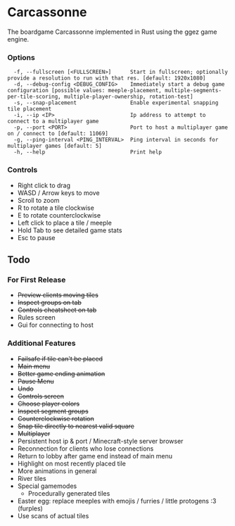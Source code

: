 # Carcassonne

The boardgame Carcassonne implemented in Rust using the ggez game engine.

### Options

```
  -f, --fullscreen [<FULLSCREEN>]      Start in fullscreen; optionally provide a resolution to run with that res. [default: 1920x1080]
  -d, --debug-config <DEBUG_CONFIG>    Immediately start a debug game configuration [possible values: meeple-placement, multiple-segments-per-tile-scoring, multiple-player-ownership, rotation-test]
  -s, --snap-placement                 Enable experimental snapping tile placement
  -i, --ip <IP>                        Ip address to attempt to connect to a multiplayer game
  -p, --port <PORT>                    Port to host a multiplayer game on / connect to [default: 11069]
  -g, --ping-interval <PING_INTERVAL>  Ping interval in seconds for multiplayer games [default: 5]
  -h, --help                           Print help
```

### Controls

* Right click to drag
* WASD / Arrow keys to move
* Scroll to zoom
* R to rotate a tile clockwise
* E to rotate counterclockwise
* Left click to place a tile / meeple
* Hold Tab to see detailed game stats
* Esc to pause

## Todo

### For First Release

* ~~Preview clients moving tiles~~
* ~~Inspect groups on tab~~
* ~~Controls cheatsheet on tab~~
* Rules screen
* Gui for connecting to host

### Additional Features

* ~~Failsafe if tile can't be placed~~
* ~~Main menu~~
* ~~Better game ending animation~~
* ~~Pause Menu~~
* ~~Undo~~
* ~~Controls screen~~
* ~~Choose player colors~~
* ~~Inspect segment groups~~
* ~~Counterclockwise rotation~~
* ~~Snap tile directly to nearest valid square~~
* ~~Multiplayer~~
* Persistent host ip & port / Minecraft-style server browser
* Reconnection for clients who lose connections
* Return to lobby after game end instead of main menu
* Highlight on most recently placed tile
* More animations in general
* River tiles
* Special gamemodes
  * Procedurally generated tiles
* Easter egg: replace meeples with emojis / furries / little protogens :3 (furples)
* Use scans of actual tiles
